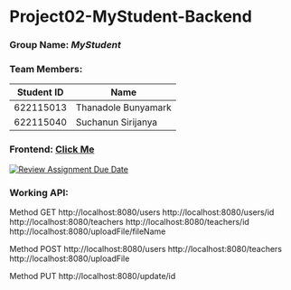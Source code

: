 
# Project02-MyStudent-Backend
### Group Name: *MyStudent*
### Team Members:
| Student ID  | Name             | 
| --------- | ---------------- | 
| 622115013 | Thanadole Bunyamark | 
| 622115040 | Suchanun Sirijanya |

### Frontend: [Click Me](https://github.com/SE331-2023-project1/Project02-MyStudent-Frontend)
[![Review Assignment Due Date](https://classroom.github.com/assets/deadline-readme-button-24ddc0f5d75046c5622901739e7c5dd533143b0c8e959d652212380cedb1ea36.svg)](https://classroom.github.com/a/lqwrJucr)

### Working API:

Method GET
http://localhost:8080/users
http://localhost:8080/users/id
http://localhost:8080/teachers
http://localhost:8080/teachers/id
http://localhost:8080/uploadFile/fileName


Method POST 
http://localhost:8080/users
http://localhost:8080/teachers
http://localhost:8080/uploadFile

Method PUT
http://localhost:8080/update/id
